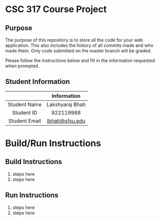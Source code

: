 # CSC 317 Course Project

## Purpose

The purpose of this repository is to store all the code for your web application. This also includes the history of all commits made and who made them. Only code submitted on the master branch will be graded.

Please follow the instructions below and fill in the information requested when prompted.

## Student Information

|               | Information        |
|:-------------:|:------------------:|
| Student Name  | Lakshyaraj Bhati   |
| Student ID    | 922119988          |
| Student Email | lbhati@sfsu.edu    |



# Build/Run Instructions

## Build Instructions
1. steps here
2. steps here

## Run Instructions
1. steps here
2. steps here 
